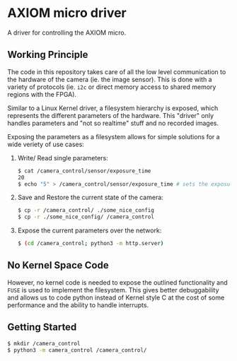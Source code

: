 # AXIOM micro driver
A driver for controlling the AXIOM micro.

## Working Principle
The code in this repository takes care of all the low level communication to the hardware
of the camera (ie. the image sensor). This is done with a variety of protocols (ie. `i2c`
or direct memory access to shared memory regions with the FPGA).

Similar to a Linux Kernel driver, a filesystem hierarchy is exposed, which represents the
different parameters of the hardware. This "driver" only handles parameters and "not so 
realtime" stuff and no recorded images. 

Exposing the parameters as a filesystem allows for simple solutions for a wide veriety
of use cases:
1) Write/ Read single parameters:
    ```bash
    $ cat /camera_control/sensor/exposure_time
    20
    $ echo "5" > /camera_control/sensor/exposure_time # sets the exposure time to 1/20s
    ```
2) Save and Restore the current state of the camera:
    ```bash
    $ cp -r /camera_control/ ./some_nice_config
    $ cp -r ./some_nice_config/ /camera_control
    ```
3) Expose the current parameters over the network:
    ```bash
    $ (cd /camera_control; python3 -m http.server)
    ```

## No Kernel Space Code
However, no kernel code is needed to expose the outlined functionality and `FUSE` is used 
to implement the filesystem. This gives better debuggability and allows us to code
python instead of Kernel style C at the cost of some performance and the ability to handle
interrupts.


## Getting Started
```bash
$ mkdir /camera_control
$ python3 -m camera_control /camera_control/
```